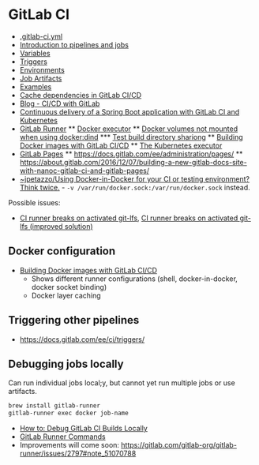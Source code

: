 # GitLab CI

* [.gitlab-ci.yml](https://docs.gitlab.com/ee/ci/yaml/)
* [Introduction to pipelines and jobs](https://docs.gitlab.com/ee/ci/pipelines.html)
* [Variables](https://docs.gitlab.com/ce/ci/variables/README.html)
* [Triggers](https://docs.gitlab.com/ee/ci/triggers/)
* [Environments](https://docs.gitlab.com/ce/ci/environments.html)
* [Job Artifacts](https://docs.gitlab.com/ce/user/project/pipelines/job_artifacts.html)
* [Examples](https://docs.gitlab.com/ee/ci/examples/)
* [Cache dependencies in GitLab CI/CD](https://docs.gitlab.com/ee/ci/caching/)
* [Blog - CI/CD with GitLab](https://about.gitlab.com/2016/08/05/continuous-integration-delivery-and-deployment-with-gitlab/)
* [Continuous delivery of a Spring Boot application with GitLab CI and Kubernetes](https://about.gitlab.com/2016/12/14/continuous-delivery-of-a-spring-boot-application-with-gitlab-ci-and-kubernetes/)
* [GitLab Runner](https://docs.gitlab.com/runner/)
** [Docker executor](https://docs.gitlab.com/runner/executors/docker.html)
** [Docker volumes not mounted when using docker:dind](https://gitlab.com/gitlab-org/gitlab-ce/issues/41227)
*** [Test build directory shariong](https://gitlab.com/tmaczukin-test-projects/test-builds-directory-sharing/blob/master/.gitlab-ci.yml)
** [Building Docker images with GitLab CI/CD](https://docs.gitlab.com/ee/ci/docker/using_docker_build.html)
** [The Kubernetes executor](https://docs.gitlab.com/runner/executors/kubernetes.html)
* [GitLab Pages](https://docs.gitlab.com/ee/user/project/pages/index.html)
** https://docs.gitlab.com/ee/administration/pages/
** https://about.gitlab.com/2016/12/07/building-a-new-gitlab-docs-site-with-nanoc-gitlab-ci-and-gitlab-pages/
* [~jpetazzo/Using Docker-in-Docker for your CI or testing environment? Think twice.](https://jpetazzo.github.io/2015/09/03/do-not-use-docker-in-docker-for-ci/)  - `-v /var/run/docker.sock:/var/run/docker.sock` instead.

Possible issues:

* [CI runner breaks on activated git-lfs](https://gitlab.com/gitlab-org/gitlab-runner/issues/2245), [CI runner breaks on activated git-lfs (improved solution)](https://gitlab.com/gitlab-org/gitlab-runner/issues/2504)

## Docker configuration

* [Building Docker images with GitLab CI/CD](https://docs.gitlab.com/ee/ci/docker/using_docker_build.html)
    * Shows different runner configurations (shell, docker-in-docker, docker socket binding)
    * Docker layer caching
    
## Triggering other pipelines

* <https://docs.gitlab.com/ee/ci/triggers/>

## Debugging jobs locally

Can run individual jobs local;y, but cannot yet run multiple jobs or use artifacts.

```bash
brew install gitlab-runner
gitlab-runner exec docker job-name
```

* [How to: Debug GitLab CI Builds Locally](https://substrakt.com/how-to-debug-gitlab-ci-builds-locally/)
* [GitLab Runner Commands](https://docs.gitlab.com/runner/commands/README.html)
* Improvements will come soon: <https://gitlab.com/gitlab-org/gitlab-runner/issues/2797#note_51070788>